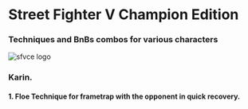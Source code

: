 # Street Fighter V Champion Edition
### Techniques and BnBs combos for various characters

![sfvce logo](https://www.spaziogames.it/images/2019/11/Street-Fighter-V-Champion-Edition_2019_11-17-19_016.png)

### Karin.
#### 1. Floe Technique for frametrap with the opponent in quick recovery.

